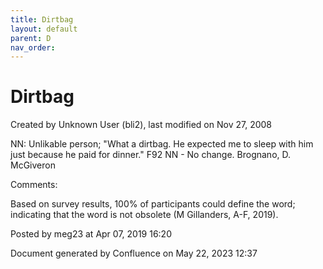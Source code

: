 ```yaml
---
title: Dirtbag
layout: default
parent: D
nav_order:
---
```


# Dirtbag

Created by  Unknown User (bli2), last modified on Nov 27, 2008

NN: Unlikable person; &quot;What a dirtbag. He expected me to sleep with him just because he paid for dinner.&quot; F92 NN - No change. Brognano, D. McGiveron

Comments:

Based on survey results, 100% of participants could define the word; indicating that the word is not obsolete (M Gillanders, A-F, 2019).

Posted by meg23 at Apr 07, 2019 16:20

Document generated by Confluence on May 22, 2023 12:37


